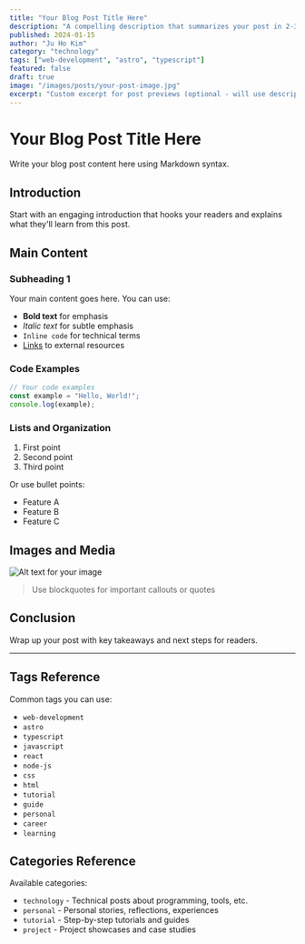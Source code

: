 ```yaml
---
title: "Your Blog Post Title Here"
description: "A compelling description that summarizes your post in 2-3 sentences. This will be used for SEO and social media previews."
published: 2024-01-15
author: "Ju Ho Kim"
category: "technology"
tags: ["web-development", "astro", "typescript"]
featured: false
draft: true
image: "/images/posts/your-post-image.jpg"
excerpt: "Custom excerpt for post previews (optional - will use description if not provided)"
---
```


# Your Blog Post Title Here

Write your blog post content here using Markdown syntax.

## Introduction

Start with an engaging introduction that hooks your readers and explains what they'll learn from this post.

## Main Content

### Subheading 1

Your main content goes here. You can use:

- **Bold text** for emphasis
- *Italic text* for subtle emphasis
- `Inline code` for technical terms
- [Links](https://example.com) to external resources

### Code Examples

```typescript
// Your code examples
const example = "Hello, World!";
console.log(example);
```

### Lists and Organization

1. First point
2. Second point
3. Third point

Or use bullet points:

- Feature A
- Feature B
- Feature C

## Images and Media

![Alt text for your image](/images/posts/example.jpg)

> Use blockquotes for important callouts or quotes

## Conclusion

Wrap up your post with key takeaways and next steps for readers.

---

## Tags Reference

Common tags you can use:
- `web-development`
- `astro`
- `typescript`
- `javascript`
- `react`
- `node-js`
- `css`
- `html`
- `tutorial`
- `guide`
- `personal`
- `career`
- `learning`

## Categories Reference

Available categories:
- `technology` - Technical posts about programming, tools, etc.
- `personal` - Personal stories, reflections, experiences
- `tutorial` - Step-by-step tutorials and guides
- `project` - Project showcases and case studies
